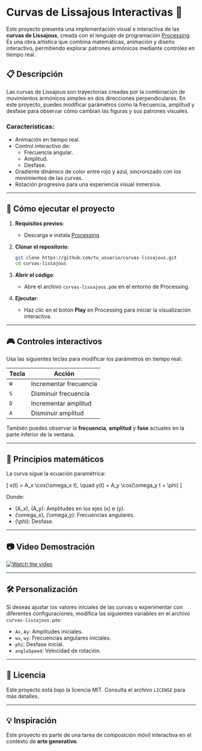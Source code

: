 # Curvas de Lissajous Interactivas 🎨

Este proyecto presenta una implementación visual e interactiva de las **curvas de Lissajous**, creada con el lenguaje de programación [Processing](https://processing.org/). Es una obra artística que combina matemáticas, animación y diseño interactivo, permitiendo explorar patrones armónicos mediante controles en tiempo real.

## 📋 Descripción

Las curvas de Lissajous son trayectorias creadas por la combinación de movimientos armónicos simples en dos direcciones perpendiculares. En este proyecto, puedes modificar parámetros como la frecuencia, amplitud y desfase para observar cómo cambian las figuras y sus patrones visuales.

### Características:
- Animación en tiempo real.
- Control interactivo de:
  - Frecuencia angular.
  - Amplitud.
  - Desfase.
- Gradiente dinámico de color entre rojo y azul, sincronizado con los movimientos de las curvas.
- Rotación progresiva para una experiencia visual inmersiva.

---

## 🚀 Cómo ejecutar el proyecto

1. **Requisitos previos**:
   - Descarga e instala [Processing](https://processing.org/download).
   
2. **Clonar el repositorio**:
   ```bash
   git clone https://github.com/tu_usuario/curvas-lissajous.git
   cd curvas-lissajous
   ```

3. **Abrir el código**:
   - Abre el archivo `curvas-lissajous.pde` en el entorno de Processing.

4. **Ejecutar**:
   - Haz clic en el botón **Play** en Processing para iniciar la visualización interactiva.

---

## 🎮 Controles interactivos

Usa las siguientes teclas para modificar los parámetros en tiempo real:

| Tecla | Acción                    |
|-------|---------------------------|
| `W`   | Incrementar frecuencia    |
| `S`   | Disminuir frecuencia      |
| `D`   | Incrementar amplitud      |
| `A`   | Disminuir amplitud        |

También puedes observar la **frecuencia**, **amplitud** y **fase** actuales en la parte inferior de la ventana.

---

## 📐 Principios matemáticos

La curva sigue la ecuación paramétrica:

\[
x(t) = A_x \cos(\omega_x t), \quad y(t) = A_y \cos(\omega_y t + \phi)
\]

Donde:
- \(A_x\), \(A_y\): Amplitudes en los ejes \(x\) e \(y\).
- \(\omega_x\), \(\omega_y\): Frecuencias angulares.
- \(\phi\): Desfase.

---

## 📷 Video Demostración

[![Watch the video](https://img.youtube.com/vi/PMFEQsnOy00/maxresdefault.jpg)](https://youtu.be/PMFEQsnOy00)

---

## 🛠️ Personalización

Si deseas ajustar los valores iniciales de las curvas o experimentar con diferentes configuraciones, modifica las siguientes variables en el archivo `curvas-lissajous.pde`:

- `Ax`, `Ay`: Amplitudes iniciales.
- `wx`, `wy`: Frecuencias angulares iniciales.
- `phi`: Desfase inicial.
- `angleSpeed`: Velocidad de rotación.

---

## 📄 Licencia

Este proyecto está bajo la licencia MIT. Consulta el archivo `LICENSE` para más detalles.

---

## 💡 Inspiración

Este proyecto es parte de una tarea de composición móvil interactiva en el contexto de **arte generativo**.

